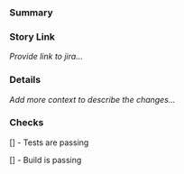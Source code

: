 ### Summary

### Story Link

_Provide link to jira..._

### Details

_Add more context to describe the changes..._

### Checks

[] - Tests are passing

[] - Build is passing
